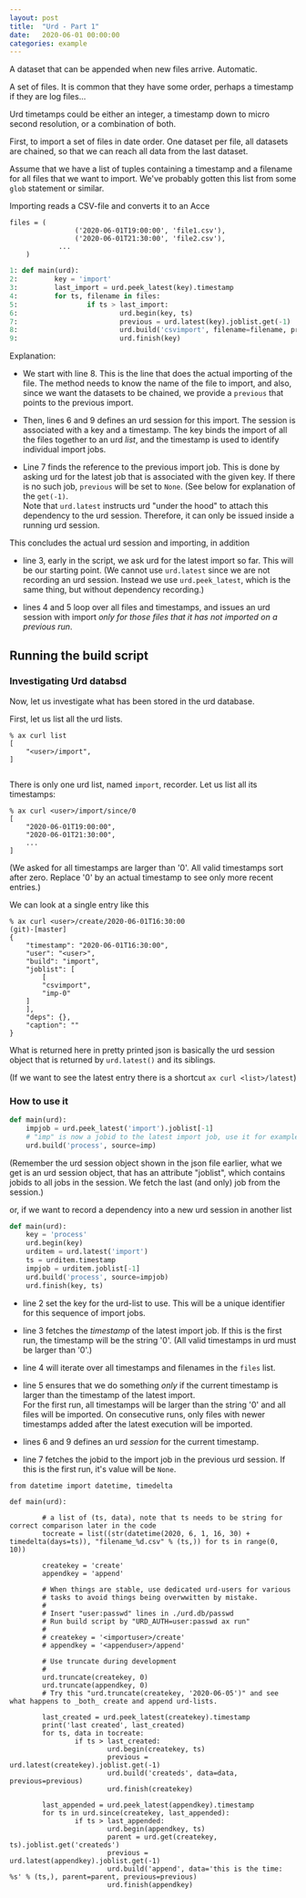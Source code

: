 ```yaml
---
layout: post
title:  "Urd - Part 1"
date:   2020-06-01 00:00:00
categories: example
---
```


A dataset that can be appended when new files arrive.  Automatic.


A set of files.  It is common that they have some order, perhaps a
timestamp if they are log files...

Urd timetamps could be either an integer, a timestamp down to micro
second resolution, or a combination of both.



First, to import a set of files in date order.  One dataset per file,
all datasets are chained, so that we can reach all data from the last
dataset.

Assume that we have a list of tuples containing a timestamp and a
filename for all files that we want to import.  We've probably gotten
this list from some `glob` statement or similar.


Importing reads a CSV-file and converts it to an Acce

```
files = (
                ('2020-06-01T19:00:00', 'file1.csv'),
                ('2020-06-01T21:30:00', 'file2.csv'),
	        ...
	)
```



```python
1: def main(urd):
2:         key = 'import'
3:         last_import = urd.peek_latest(key).timestamp
4:         for ts, filename in files:
5:                 if ts > last_import:
6:                         urd.begin(key, ts)
7:                         previous = urd.latest(key).joblist.get(-1)
8:                         urd.build('csvimport', filename=filename, previous=previous)
9:                         urd.finish(key)
```

Explanation:

- We start with line 8.  This is the line that does the actual
  importing of the file.  The method needs to know the name of the
  file to import, and also, since we want the datasets to be chained,
  we provide a `previous` that points to the previous import.

- Then, lines 6 and 9 defines an urd session for this import.  The
  session is associated with a key and a timestamp.  The key binds the
  import of all the files together to an urd _list_, and the timestamp
  is used to identify individual import jobs.

- Line 7 finds the reference to the previous import job.  This is done
  by asking urd for the latest job that is associated with the given
  key.  If there is no such job, `previous` will be set to `None`.
  (See below for explanation of the `get(-1)`.  
  Note that `urd.latest` instructs urd "under the hood" to attach this
  dependency to the urd session.  Therefore, it can only be issued inside
  a running urd session.


This concludes the actual urd session and importing, in addition

- line 3, early in the script, we ask urd for the latest import so
  far.  This will be our starting point.  (We cannot use `urd.latest`
  since we are not recording an urd session.  Instead we use
  `urd.peek_latest`, which is the same thing, but without dependency
  recording.)

- lines 4 and 5 loop over all files and timestamps, and issues an urd
  session with import _only for those files that it has not imported
  on a previous run_.


## Running the build script

### Investigating Urd databsd

Now, let us investigate what has been stored in the urd database.


First, let us list all the urd lists.
```
% ax curl list
[
    "<user>/import",
]
	
```

There is only one urd list, named `import`, recorder.  Let us list all
its timestamps:

```
% ax curl <user>/import/since/0
[
    "2020-06-01T19:00:00",
    "2020-06-01T21:30:00",
    ...
]
```

(We asked for all timestamps are larger than '0'.  All valid
timestamps sort after zero.  Replace '0' by an actual timestamp to see
only more recent entries.)

We can look at a single entry like this

```
% ax curl <user>/create/2020-06-01T16:30:00                                                                                                                                         (git)-[master]
{
    "timestamp": "2020-06-01T16:30:00",
    "user": "<user>",
    "build": "import",
    "joblist": [
        [
	    "csvimport",
	    "imp-0"
	]
    ],
    "deps": {},
    "caption": ""
}
```								    

What is returned here in pretty printed json is basically the urd
session object that is returned by `urd.latest()` and its siblings.



(If we want to see the latest entry there is a shortcut `ax curl <list>/latest`)




### How to use it

```python
def main(urd):
    impjob = urd.peek_latest('import').joblist[-1]
    # "imp" is now a jobid to the latest import job, use it for example like this
    urd.build('process', source=imp)
```

(Remember the urd session object shown in the json file earlier, what
we get is an urd session object, that has an attribute "joblist",
which contains jobids to all jobs in the session.  We fetch the last
(and only) job from the session.)

or, if we want to record a dependency into a new urd session in another list

```python
def main(urd):
    key = 'process'
    urd.begin(key)
    urditem = urd.latest('import')
    ts = urditem.timestamp
    impjob = urditem.joblist[-1]
    urd.build('process', source=impjob)
    urd.finish(key, ts)
```



- line 2 set the key for the urd-list to use.  This will be a unique
  identifier for this sequence of import jobs.

- line 3 fetches the _timestamp_ of the latest import job.  If this is
  the first run, the timestamp will be the string '0'.  (All valid
  timestamps in urd must be larger than '0'.)

- line 4 will iterate over all timestamps and filenames in the `files`
  list.

- line 5 ensures that we do something _only_ if the current timestamp
  is larger than the timestamp of the latest import.  
  For the first run, all timestamps will be larger than the string '0'
  and all files will be imported.  On consecutive runs, only files
  with newer timestamps added after the latest execution will be
  imported.

- lines 6 and 9 defines an urd _session_ for the current timestamp.

- line 7 fetches the jobid to the import job in the previous urd
  session.  If this is the first run, it's value will be `None`.
  

```
from datetime import datetime, timedelta

def main(urd):

        # a list of (ts, data), note that ts needs to be string for correct comparison later in the code
        tocreate = list((str(datetime(2020, 6, 1, 16, 30) + timedelta(days=ts)), "filename_%d.csv" % (ts,)) for ts in range(0, 10))

        createkey = 'create'
        appendkey = 'append'

        # When things are stable, use dedicated urd-users for various
        # tasks to avoid things being overwwitten by mistake.
        #
        # Insert "user:passwd" lines in ./urd.db/passwd
        # Run build script by "URD_AUTH=user:passwd ax run"
        #
        # createkey = '<importuser>/create'
        # appendkey = '<appenduser>/append'

        # Use truncate during development
        #
        urd.truncate(createkey, 0)
        urd.truncate(appendkey, 0)
        # Try this "urd.truncate(createkey, '2020-06-05')" and see what happens to _both_ create and append urd-lists.

        last_created = urd.peek_latest(createkey).timestamp
        print('last created', last_created)
        for ts, data in tocreate:
                if ts > last_created:
                        urd.begin(createkey, ts)
                        previous = urd.latest(createkey).joblist.get(-1)
                        urd.build('createds', data=data, previous=previous)
                        urd.finish(createkey)

        last_appended = urd.peek_latest(appendkey).timestamp
        for ts in urd.since(createkey, last_appended):
                if ts > last_appended:
                        urd.begin(appendkey, ts)
                        parent = urd.get(createkey, ts).joblist.get('createds')
                        previous = urd.latest(appendkey).joblist.get(-1)
                        urd.build('append', data='this is the time: %s' % (ts,), parent=parent, previous=previous)
                        urd.finish(appendkey)



```
